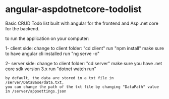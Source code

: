 # angular-aspdotnetcore-todolist
Basic CRUD Todo list built with angular for the frontend and Asp .net core for the backend. 

to run the application on your computer:

1- client side:
    change to client folder: "cd client"
    run "npm install" 
    make sure to have angular cli installed 
    run "ng serve -o"
  
2- server side:
    change to client folder: "cd server"
    make sure you have .net core sdk version 3.x
    run "dotnet watch run"
    
    by default, the data are stored in a txt file in /server/DataBase/data.txt, 
    you can change the path of the txt file by changing "DataPath" value in /server/appsettings.json
